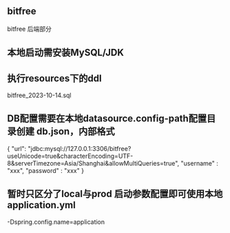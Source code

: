 ## bitfree
bitfree 后端部分

## 本地启动需安装MySQL/JDK
## 执行resources下的ddl
bitfree_2023-10-14.sql

## DB配置需要在本地datasource.config-path配置目录创建 db.json，内部格式

{
"url": "jdbc:mysql://127.0.0.1:3306/bitfree?useUnicode=true&characterEncoding=UTF-8&serverTimezone=Asia/Shanghai&allowMultiQueries=true",
"username" : "xxx",
"password" : "xxx"
}

## 暂时只区分了local与prod 启动参数配置即可使用本地application.yml
-Dspring.config.name=application